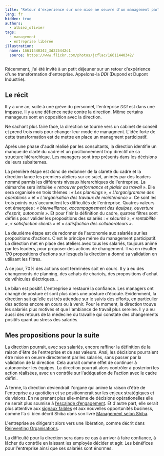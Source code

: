 ```yaml
---
title: "Retour d'experience sur une mise ne oeuvre d'un management participatif."
lang: fr
hidden: true
authors:
  - albiez_olivier
tags:
  - management
  - entreprise libérée
illustration:
  name: 16611440342_3d225442c1
  source: https://www.flickr.com/photos/jcflac/16611440342/
---
```

Récemment, j'ai été invité à un petit déjeuner sur un retour d'expérience d'une transformation d'entreprise.
Appelons-la _DDI_ (Dupond et Dupont Industrie).


## Le récit

Il y a une an, suite à une grève du personnel, l'entreprise _DDI_ est dans une impasse.
Il y a une défience nette contre la direction. Même certains manageurs sont en opposition avec la direction.

Ne sachant plus faire face, la direction se tourne vers un cabinet de conseil et prend trois mois pour changer leur
mode de managment. L'idée forte de cette transformation est de mettre en place un managment participatif.

Après une phase d'audit réalisé par les consultants, la direction identifie un manque de clarté du cadre et un
positionnement trop directif de sa structure hiérarchique. Les managers sont trop présents dans les décisions de
leurs subalternes.

La première étape est donc de redonner de la clareté du cadre et la direction lance les premiers ateliers sur ce sujet,
animés par des leaders nommé parmis les différents niveaux hierarchiques de l'entreprise.
La démarche sera intitulée _« retrouver performance et plaisir au travail »_.
Elle sera organisée en trois thèmes : _« Les plannings »_, _« L'organigramme des opérations »_ et _« L'organisation des travaux de maintenance »_. Ce sont les trois points ou s'accumulent les difficultés de l'entreprise.
Quatres valeurs ont émergées : _« bienveillance, accompagnement des équipes, ouverture d'esprit, autonomie »_.
Et pour finir la définition du cadre, quatres filtres sont définis pour valider les propositions des salariés : _« sécurité »_, _« rentabilité »_, _« satisfaction clients »_ et _« satisfaction des collaborateurs »_.


La deuxième étape est de redonner de l'autonomie aux salariés sur les propositions d'actions.
C'est le principe même du management participatif.
La direction met en place des ateliers avec tous les salariés, toujours animé par les leaders, pour proposer des actions de changement.
Il va en résulter 170 propositions d'actions sur lesquels la direction a donné sa validation en utilisant les filtres.

À ce jour, 70% des actions sont terminées soit en cours. Il y a eu des changements de planning, des achats de chariots, des propositions d'achat de véhicules éléctriques...

Le bilan est positif. L'entreprise a restauré la confiance. Les managers ont changé de posture et sont plus dans une posture d'écoute.
Evidemment, la direction sait qu'elle est très attendue sur le suivis des efforts, en particulier des actions encore en cours ou à venir.
Pour le moment, la direction trouve les salariés plus motivés et que l'ambiance de travail plus sereine.
Il y a eu aussi des retours de la médecine du travaille qui constate des changements positifs quant au stress des salariés.


## Mes propositions pour la suite

La direction pourrait, avec ses salariés, encore raffiner la définition de la raison d'être de l'entreprise et de ses valeurs.
Ansi, les décisions pourraient être mise en oeuvre directement par les salariés, sans passer par la validation de la direction.
Cela aurrait comme effet de continuer à autonomiser les équipes.
La direction pourrait alors contrôler à posteriori les action réalisées, avec un contrôle sur l'adéquation de l'action avec le cadre défini.

À terme, la direction deviendrait l'organe qui anime la raison d'être de l'entreprise au quotidien et se positionnerait sur les enjeux stratégiques et de visions. En ne prenant plus elle-même de décisions opérationelles elle ne serait plus soumise à [l’escalade d’engagement].
Et d'autre part, elle serait plus attentive aux [signaux faibles] et aux nouvelles opportunités business, comme l'a si bien décrit Shiba dans son livre [Management selon Shiba].

L'entreprise se dirigerait alors vers une libération, comme décrit dans [Reinventing Organisations].

La difficulté pour la direction sera dans ce cas à arriver à faire confiance, à lâcher du contrôle en laissant les employés décider et agir.
Les bénéfices pour l'entreprise ainsi que ses salariés sont énormes.


[Reinventing Organisations]: /books/reinventing_organisations-laloux_frederic.html
[l’escalade d’engagement]: https://en.wikipedia.org/wiki/Escalation_of_commitment
[signaux faibles]: https://fr.wikipedia.org/wiki/Signaux_faibles
[Management selon Shiba]: /books/management_selon_shiba.html

